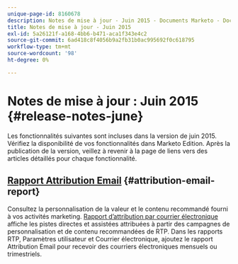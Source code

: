 ```yaml
---
unique-page-id: 8160678
description: Notes de mise à jour - Juin 2015 - Documents Marketo - Documentation du produit
title: Notes de mise à jour - Juin 2015
exl-id: 5a26121f-a168-4bb6-b471-aca1f343e4c2
source-git-commit: 6ad418c8f4056b9a2fb31b0ac995692f0c618795
workflow-type: tm+mt
source-wordcount: '98'
ht-degree: 0%

---
```


# Notes de mise à jour : Juin 2015 {#release-notes-june}

Les fonctionnalités suivantes sont incluses dans la version de juin 2015. Vérifiez la disponibilité de vos fonctionnalités dans Marketo Edition. Après la publication de la version, veillez à revenir à la page de liens vers des articles détaillés pour chaque fonctionnalité.

## [Rapport Attribution Email](/help/marketo/product-docs/web-personalization/reporting-for-web-personalization/email-reports.md) {#attribution-email-report}

Consultez la personnalisation de la valeur et le contenu recommandé fourni à vos activités marketing. [Rapport d’attribution par courrier électronique](/help/marketo/product-docs/web-personalization/reporting-for-web-personalization/email-reports.md) affiche les pistes directes et assistées attribuées à partir des campagnes de personnalisation et de contenu recommandées de RTP. Dans les rapports RTP, Paramètres utilisateur et Courrier électronique, ajoutez le rapport Attribution Email pour recevoir des courriers électroniques mensuels ou trimestriels.
